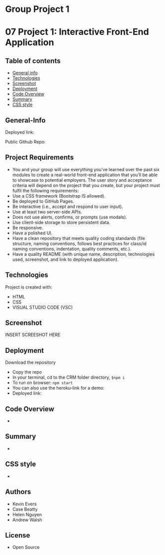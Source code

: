 # Group Project 1

# 07 Project 1: Interactive Front-End Application

## Table of contents

- [General info](#General-Info)
- [Technologies](#Technologies)
- [Screenshot](#Screenshot)
- [Deployment](#Deployment)
- [Code Overview](#Code-Overview)
- [Summary](#Summary)
- [CSS style](#CSS-style)

## General-Info

Deployed link:

Public Github Repo:

## Project Requirements
- You and your group will use everything you’ve learned over the past six modules to create a real-world front-end application that you’ll be able to showcase to potential employers. The user story and acceptance criteria will depend on the project that you create, but your project must fulfil the following requirements:
- Use a CSS framework (Bootstrap IS allowed).
- Be deployed to GitHub Pages.
- Be interactive (i.e., accept and respond to user input).
- Use at least two server-side APIs.
- Does not use alerts, confirms, or prompts (use modals).
- Use client-side storage to store persistent data.
- Be responsive.
- Have a polished UI.
- Have a clean repository that meets quality coding standards (file structure, naming conventions, follows best practices for class/id naming conventions, indentation, quality comments, etc.).
- Have a quality README (with unique name, description, technologies used, screenshot, and link to deployed application).

## Technologies

Project is created with:

- HTML
- CSS
- VISUAL STUDIO CODE (VSC)

## Screenshot

INSERT SCREESHOT HERE

## Deployment

Download the repository

- Copy the repo
- In your terminal, cd to the CRM folder directory, `$npm i`
- To run on browser: `npm start`
- You can also use the heroku-link for a demo:
- Deployed link:

## Code Overview

-

## Summary

- 

## CSS style

- 

## Authors

- Kevin Evers
- Case Beatty
- Helen Nguyen
- Andrew Walsh

## License

- Open Source
